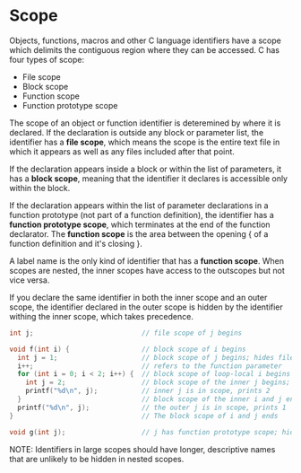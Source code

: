 # Scope 

Objects, functions, macros and other C language identifiers have a scope which delimits
the contiguous region where they can be accessed. C has four types of scope:

* File scope
* Block scope
* Function scope
* Function prototype scope

The scope of an object or function identifier is deteremined by where it is declared.
If the declaration is outside any block or parameter list, the identifier has a __file
scope__, which means the scope is the entire text file in which it appears as well as
any files included after that point.

If the declaration appears inside a block or within the list of parameters, it has a 
__block scope__, meaning that the identifier it declares is accessible only within the block.

If the declaration appears within the list of parameter declarations in a function prototype 
(not part of a function definition), the identifier has a __function prototype scope__, which terminates
at the end of the function declarator. The __function scope__ is the area between the 
opening { of a function definition and it's closing }. 

A label name is the only kind of identifier that has a __function scope__. When scopes 
are nested, the inner scopes have access to the outscopes but not vice versa.

If you declare the same identifier in both the inner scope and an outer scope, the identifier
declared in the outer scope is hidden by the identifier withing the inner scope, which takes
precedence.

```c
int j;                           // file scope of j begins 

void f(int i) {                  // block scope of i begins 
  int j = 1;                     // block scope of j begins; hides file-scope j 
  i++;                           // refers to the function parameter
  for (int i = 0; i < 2; i++) {  // block scope of loop-local i begins
    int j = 2;                   // block scope of the inner j begins; hides outer j  
    printf("%d\n", j);           // inner j is in scope, prints 2
  }                              // block scope of the inner i and j ends
  printf("%d\n", j);             // the outer j is in scope, prints 1
}                                // The block scope of i and j ends

void g(int j);                   // j has function prototype scope; hides file-scope
```

NOTE: Identifiers in large scopes should have longer, descriptive names that are unlikely 
to be hidden in nested scopes. 




